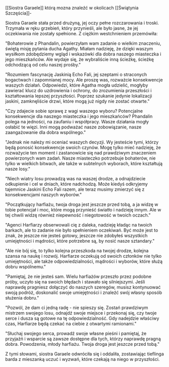 [[Siostra Garaele]] którą mozna znaleźć w okolicach [[Świątynia Szczęścia]]- 


Siostra Garaele stała przed drużyną, jej oczy pełne rozczarowania i troski. Trzymała w ręku grzebień, który przynieśli, ale było jasne, że jej oczekiwania nie zostały spełnione. Z ciężkim westchnieniem przemówiła:

"Bohaterowie z Phandalin, powierzyłam wam zadanie o wielkim znaczeniu, świętą misję pytania ducha Agathy. Miałam nadzieję, że dzięki waszym wysiłkom zdobędziemy wgląd i wskazówki dla dobra naszego miasteczka i jego mieszkańców. Ale wydaje się, że wybraliście inną ścieżkę, ścieżkę odchodzącą od celu naszej prośby."

"Rozumiem fascynację Jaskinią Echo Fali, jej szeptami o straconych bogactwach i zapomnianej mocy. Ale proszę was, rozważcie konsekwencje waszych działań. Odpowiedzi, które Agatha mogła udzielić, mogłyby zawierać klucz do uzdrowienia i ochrony, do zrozumienia przeszłości i kształtowania lepszej przyszłości. Poprzez szukanie jedynie lokalizacji jaskini, zamknęliście drzwi, które mogą już nigdy nie zostać otwarte."

"Czy zdajecie sobie sprawę z wagi waszego wyboru? Potencjalne konsekwencje dla naszego miasteczka i jego mieszkańców? Phandalin polega na jedności, na zaufaniu i współpracy. Wasze działania mogły osłabić te więzi. Inni mogą podważać nasze zobowiązanie, nasze zaangażowanie dla dobra wspólnego."

"Jednak nie należy mi oceniać waszych decyzji. Wy jesteście tymi, którzy będą ponosić konsekwencje swoich czynów. Mogę tylko mieć nadzieję, że rozważycie ten moment i zastanowicie się nad prawdziwym znaczeniem powierzonych wam zadań. Nasze miasteczko potrzebuje bohaterów, nie tylko w wielkich bitwach, ale także w subtelnych wyborach, które kształtują nasze losy."

"Niech wiatry losu prowadzą was na waszej drodze, a odnajdziecie odkupienie i cel w dniach, które nadchodzą. Może kiedyś odkryjemy tajemnice Jaskini Echo Fali razem, ale teraz musimy zmierzyć się z konsekwencjami naszych wyborów."


"Początkujący harfiażu, twoja droga jest jeszcze przed tobą, a ja widzę w tobie potencjał i moc, które mogą przynieść światło i nadzieję innym. Ale w tej chwili widzę również niepewność i niegotowość w twoich oczach."

"Agenci Harfiarzy obserwowali cię z daleka, nadzieję kładąc na twoich barkach, ale to zadanie nie było spełnieniem oczekiwań. Być może jest to znak, że jeszcze nie jesteś gotowy, jeszcze nie zdobyłeś wszystkich umiejętności i mądrości, które potrzebne są, by nosić nasze sztandary."

"Ale nie bój się, to tylko kolejna przeszkoda na twojej drodze, kolejna szansa na naukę i rozwój. Harfiarze oczekują od swoich członków nie tylko umiejętności, ale także odpowiedzialności, mądrości i wyborów, które służą dobru wspólnemu."

"Pamiętaj, że nie jesteś sam. Wielu harfiażów przeszło przez podobne próby, uczyło się na swoich błędach i stawało się silniejszymi. Jeśli naprawdę pragniesz dołączyć do naszych szeregów, musisz kontynuować swoją podróż, doskonalić swoje umiejętności i znaleźć swój własny sposób służenia dobru."

"Pozwól, że dam ci jedną radę - nie spieszy się. Zostań prawdziwym mistrzem swojego losu, odnajdź swoje miejsce i przekonaj się, czy twoje serce i dusza są gotowe na tę odpowiedzialność. Gdy nadejdzie właściwy czas, Harfiarze będą czekać na ciebie z otwartymi ramionami."

"Słuchaj swojego serca, prowadź swoje własne pieśni i pamiętaj, że przyjaźń i wsparcie są zawsze dostępne dla tych, którzy naprawdę pragną dobra. Powodzenia, młody harfiażu. Twoja droga jest jeszcze przed tobą."

Z tymi słowami, siostra Garaele odwróciła się i oddaliła, zostawiając tieflinga barda z mieszanką uczuć i wyzwań, które czekają na niego w przyszłości.